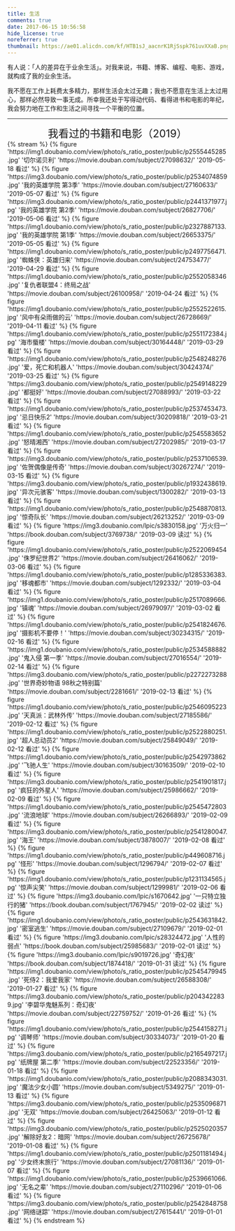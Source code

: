 ```yaml
---
title: 生活
comments: true
date: 2017-06-15 10:56:58
hide_license: true
noreferrer: true
thumbnail: https://ae01.alicdn.com/kf/HTB1sJ_aacnrK1RjSspk761uvXXaB.png
---
```


有人说：「人的差异在于业余生活」。对我来说，书籍、博客、编程、电影、游戏，就构成了我的业余生活。

我不愿在工作上耗费太多精力，那样生活会太过无趣；我也不愿意在生活上太过用心，那样必然导致一事无成。所幸我还处于写得动代码、看得进书和电影的年纪，我会努力地在工作和生活之间寻找一个平衡的位置。

---
<center><font size=5>我看过的书籍和电影（2019）</font></center>
{% stream %}
{% figure 'https://img1.doubanio.com/view/photo/s_ratio_poster/public/p2555445285.jpg' '切尔诺贝利' 'https://movie.douban.com/subject/27098632/' '2019-05-18 看过' %}
{% figure 'https://img3.doubanio.com/view/photo/s_ratio_poster/public/p2534074859.jpg' '我的英雄学院 第3季' 'https://movie.douban.com/subject/27160633/' '2019-05-07 看过' %}
{% figure 'https://img3.doubanio.com/view/photo/s_ratio_poster/public/p2441371977.jpg' '我的英雄学院 第2季' 'https://movie.douban.com/subject/26827706/' '2019-05-06 看过' %}
{% figure 'https://img1.doubanio.com/view/photo/s_ratio_poster/public/p2327887133.jpg' '我的英雄学院 第1季' 'https://movie.douban.com/subject/26653375/' '2019-05-05 看过' %}
{% figure 'https://img1.doubanio.com/view/photo/s_ratio_poster/public/p2497756471.jpg' '蜘蛛侠：英雄归来' 'https://movie.douban.com/subject/24753477/' '2019-04-29 看过' %}
{% figure 'https://img1.doubanio.com/view/photo/s_ratio_poster/public/p2552058346.jpg' '复仇者联盟4：终局之战' 'https://movie.douban.com/subject/26100958/' '2019-04-24 看过' %}
{% figure 'https://img1.doubanio.com/view/photo/s_ratio_poster/public/p2552522615.jpg' '风中有朵雨做的云' 'https://movie.douban.com/subject/26728669/' '2019-04-11 看过' %}
{% figure 'https://img1.doubanio.com/view/photo/s_ratio_poster/public/p2551172384.jpg' '海市蜃楼' 'https://movie.douban.com/subject/30164448/' '2019-03-29 看过' %}
{% figure 'https://img1.doubanio.com/view/photo/s_ratio_poster/public/p2548248276.jpg' '爱，死亡和机器人' 'https://movie.douban.com/subject/30424374/' '2019-03-25 看过' %}
{% figure 'https://img3.doubanio.com/view/photo/s_ratio_poster/public/p2549148229.jpg' '都挺好' 'https://movie.douban.com/subject/27088993/' '2019-03-22 看过' %}
{% figure 'https://img1.doubanio.com/view/photo/s_ratio_poster/public/p2537453473.jpg' '忌日快乐2' 'https://movie.douban.com/subject/30209818/' '2019-03-21 看过' %}
{% figure 'https://img1.doubanio.com/view/photo/s_ratio_poster/public/p2545583652.jpg' '怒晴湘西' 'https://movie.douban.com/subject/27202985/' '2019-03-17 看过' %}
{% figure 'https://img3.doubanio.com/view/photo/s_ratio_poster/public/p2537106539.jpg' '佐贺偶像是传奇' 'https://movie.douban.com/subject/30267274/' '2019-03-15 看过' %}
{% figure 'https://img3.doubanio.com/view/photo/s_ratio_poster/public/p1932438619.jpg' '异次元骇客' 'https://movie.douban.com/subject/1300282/' '2019-03-13 看过' %}
{% figure 'https://img1.doubanio.com/view/photo/s_ratio_poster/public/p2548870813.jpg' '惊奇队长' 'https://movie.douban.com/subject/26213252/' '2019-03-09 看过' %}
{% figure 'https://img3.doubanio.com/lpic/s3830158.jpg' '万火归一' 'https://book.douban.com/subject/3769738/' '2019-03-09 读过' %}
{% figure 'https://img1.doubanio.com/view/photo/s_ratio_poster/public/p2522069454.jpg' '侏罗纪世界2' 'https://movie.douban.com/subject/26416062/' '2019-03-06 看过' %}
{% figure 'https://img1.doubanio.com/view/photo/s_ratio_poster/public/p1285336383.jpg' '移魂都市' 'https://movie.douban.com/subject/1292332/' '2019-03-04 看过' %}
{% figure 'https://img1.doubanio.com/view/photo/s_ratio_poster/public/p2517089666.jpg' '镇魂' 'https://movie.douban.com/subject/26979097/' '2019-03-02 看过' %}
{% figure 'https://img1.doubanio.com/view/photo/s_ratio_poster/public/p2541824676.jpg' '摄影机不要停！' 'https://movie.douban.com/subject/30234315/' '2019-02-16 看过' %}
{% figure 'https://img1.doubanio.com/view/photo/s_ratio_poster/public/p2534588882.jpg' '鬼入侵 第一季' 'https://movie.douban.com/subject/27016554/' '2019-02-14 看过' %}
{% figure 'https://img3.doubanio.com/view/photo/s_ratio_poster/public/p2272273288.jpg' '世界奇妙物语 98秋之特别篇' 'https://movie.douban.com/subject/2281661/' '2019-02-13 看过' %}
{% figure 'https://img1.doubanio.com/view/photo/s_ratio_poster/public/p2546095223.jpg' '天真派：武林外传' 'https://movie.douban.com/subject/27185586/' '2019-02-12 看过' %}
{% figure 'https://img1.doubanio.com/view/photo/s_ratio_poster/public/p2522880251.jpg' '超人总动员2' 'https://movie.douban.com/subject/25849049/' '2019-02-12 看过' %}
{% figure 'https://img1.doubanio.com/view/photo/s_ratio_poster/public/p2542973862.jpg' '飞驰人生' 'https://movie.douban.com/subject/30163509/' '2019-02-10 看过' %}
{% figure 'https://img3.doubanio.com/view/photo/s_ratio_poster/public/p2541901817.jpg' '疯狂的外星人' 'https://movie.douban.com/subject/25986662/' '2019-02-09 看过' %}
{% figure 'https://img1.doubanio.com/view/photo/s_ratio_poster/public/p2545472803.jpg' '流浪地球' 'https://movie.douban.com/subject/26266893/' '2019-02-09 看过' %}
{% figure 'https://img3.doubanio.com/view/photo/s_ratio_poster/public/p2541280047.jpg' '海王' 'https://movie.douban.com/subject/3878007/' '2019-02-08 看过' %}
{% figure 'https://img1.doubanio.com/view/photo/s_ratio_poster/public/p449608716.jpg' '怪形' 'https://movie.douban.com/subject/1296794/' '2019-02-07 看过' %}
{% figure 'https://img1.doubanio.com/view/photo/s_ratio_poster/public/p1231134565.jpg' '惊声尖笑' 'https://movie.douban.com/subject/1299981/' '2019-02-06 看过' %}
{% figure 'https://img3.doubanio.com/lpic/s1670642.jpg' '一只特立独行的猪' 'https://book.douban.com/subject/1767945/' '2019-02-02 读过' %}
{% figure 'https://img1.doubanio.com/view/photo/s_ratio_poster/public/p2543631842.jpg' '密室逃生' 'https://movie.douban.com/subject/27109679/' '2019-02-01 看过' %}
{% figure 'https://img3.doubanio.com/lpic/s28324472.jpg' '人性的弱点' 'https://book.douban.com/subject/25985683/' '2019-02-01 读过' %}
{% figure 'https://img3.doubanio.com/lpic/s9019726.jpg' '奇幻夜' 'https://book.douban.com/subject/1874418/' '2019-01-31 读过' %}
{% figure 'https://img1.doubanio.com/view/photo/s_ratio_poster/public/p2545479945.jpg' '死侍2：我爱我家' 'https://movie.douban.com/subject/26588308/' '2019-01-27 看过' %}
{% figure 'https://img3.doubanio.com/view/photo/s_ratio_poster/public/p2043422839.jpg' '李碧华鬼魅系列：奇幻夜' 'https://movie.douban.com/subject/22759752/' '2019-01-26 看过' %}
{% figure 'https://img1.doubanio.com/view/photo/s_ratio_poster/public/p2544158271.jpg' '调琴师' 'https://movie.douban.com/subject/30334073/' '2019-01-20 看过' %}
{% figure 'https://img3.doubanio.com/view/photo/s_ratio_poster/public/p2165497217.jpg' '纸牌屋 第二季' 'https://movie.douban.com/subject/22523356/' '2019-01-18 看过' %}
{% figure 'https://img1.doubanio.com/view/photo/s_ratio_poster/public/p2088343031.jpg' '魔法少女小圆' 'https://movie.douban.com/subject/5349275/' '2019-01-13 看过' %}
{% figure 'https://img3.doubanio.com/view/photo/s_ratio_poster/public/p2535096871.jpg' '无双' 'https://movie.douban.com/subject/26425063/' '2019-01-12 看过' %}
{% figure 'https://img3.doubanio.com/view/photo/s_ratio_poster/public/p2525020357.jpg' '解除好友2：暗网' 'https://movie.douban.com/subject/26725678/' '2019-01-08 看过' %}
{% figure 'https://img1.doubanio.com/view/photo/s_ratio_poster/public/p2501181494.jpg' '少女终末旅行' 'https://movie.douban.com/subject/27081136/' '2019-01-07 看过' %}
{% figure 'https://img1.doubanio.com/view/photo/s_ratio_poster/public/p2539661066.jpg' '无名之辈' 'https://movie.douban.com/subject/27110296/' '2019-01-06 看过' %}
{% figure 'https://img3.doubanio.com/view/photo/s_ratio_poster/public/p2542848758.jpg' '网络谜踪' 'https://movie.douban.com/subject/27615441/' '2019-01-01 看过' %}
{% endstream %}
